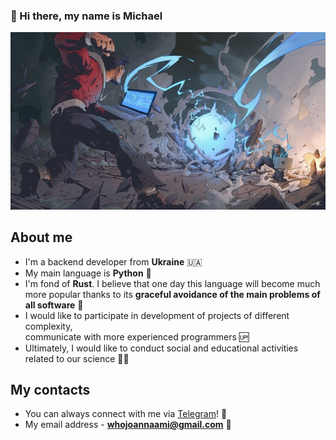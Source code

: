 ### 👋 Hi there, my name is Michael

<p align="center">
  <img src="pic.jpg" alt="Beautiful profile picture"/>
</p>

## About me
* I'm a backend developer from **Ukraine** 🇺🇦
* My main language is **Python** 🐍
* I'm fond of **Rust**. I believe that one day this language will become much   
  more popular thanks to its **graceful avoidance of the main problems of all software** 👏
* I would like to participate in development of projects of different complexity,  
  communicate with more experienced programmers 🆙
* Ultimately, I would like to conduct social and educational activities related to our science 👨‍💻

## My contacts
* You can always connect with me via [Telegram](https://t.me/whojoannaami)! 📲
* My email address - **whojoannaami@gmail.com** 📩
